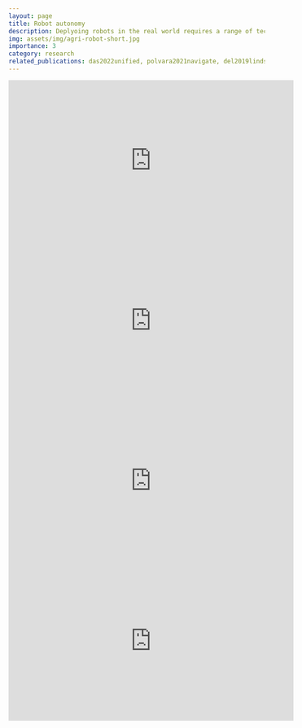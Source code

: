 ```yaml
---
layout: page
title: Robot autonomy
description: Deplyoing robots in the real world requires a range of techniques which ensure robots can safely and reliably operate in challenging environments, such as agricultural farms and public spaces.
img: assets/img/agri-robot-short.jpg
importance: 3
category: research
related_publications: das2022unified, polvara2021navigate, del2019lindsey, del2018not, del2023wild
---
```





<div class="row">
    <div class="col-6">
        <iframe width="560" height="315" src="https://www.youtube-nocookie.com/embed/yZnH8gXVtcg?si=tPnqqSpHP2leVBR4" title="YouTube video player" frameborder="0" allow="accelerometer; autoplay; clipboard-write; encrypted-media; gyroscope; picture-in-picture; web-share" allowfullscreen></iframe>
    </div>
    <div class="col-6">
        <iframe width="560" height="315" src="https://www.youtube-nocookie.com/embed/gLYIWcQfXHA?si=TGS4zDQrXUEUmwRA" title="YouTube video player" frameborder="0" allow="accelerometer; autoplay; clipboard-write; encrypted-media; gyroscope; picture-in-picture; web-share" allowfullscreen></iframe>
    </div>
</div>
<div class="row">
    <div class="col-6">
        <iframe width="560" height="315" src="https://www.youtube-nocookie.com/embed/x6rA5E_Belk?si=68Xs_M498rLtlXoa" title="YouTube video player" frameborder="0" allow="accelerometer; autoplay; clipboard-write; encrypted-media; gyroscope; picture-in-picture; web-share" allowfullscreen></iframe>
    </div>
    <div class="col-6">
        <iframe width="560" height="315" src="https://www.youtube-nocookie.com/embed/05JMypZElnU?si=eOKIy_GxScrJ9umi" title="YouTube video player" frameborder="0" allow="accelerometer; autoplay; clipboard-write; encrypted-media; gyroscope; picture-in-picture; web-share"  allowfullscreen></iframe>
    </div>
</div>
